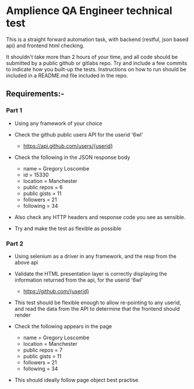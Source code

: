 # Amplience QA Engineer technical test

This is a straight forward automation task, with backend (restful, json based api) and frontend html checking.

It shouldn't take more than 2 hours of your time, and all code should be submitted by a public github or gitlabs repo.  Try and include a few commits to indicate how you built-up the tests.  Instructions on how to run should be included in a README.md file included in the repo.


## Requirements:-

### Part 1
* Using any framework of your choice
* Check the github public users API for the userid '6wl'
  * https://api.github.com/users/{userid}

* Check the following in the JSON response body
    * name = Gregory Loscombe
    * id = 15330
    * location = Manchester
    * public repos = 6
    * public gists = 11
    * followers = 21
    * following = 34

* Also check any HTTP headers and response code you see as sensible.
* Try and make the test as flexible as possible

### Part 2
* Using selenium as a driver in any framework, and the resp from the above api
* Validate the HTML presentation layer is correctly displaying the information returned from the api, for the userid '6wl'
    * https://github.com/{userid}
* This test should be flexible enough to allow re-pointing to any userid, and read the data from the API to determine that the frontend should render

* Check the following appears in the page
    * name = Gregory Loscombe
    * location = Manchester
    * public repos = 7
    * public gists = 11
    * followers = 21
    * following = 34

* This should ideally follow page object best practise.
